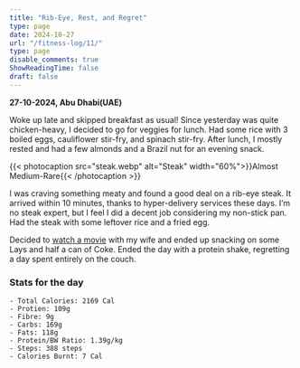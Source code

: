 ```yaml
---
title: "Rib-Eye, Rest, and Regret"
type: page
date: 2024-10-27
url: "/fitness-log/11/"
type: page
disable_comments: true
ShowReadingTime: false
draft: false
---
```

**27-10-2024, Abu Dhabi(UAE)**



Woke up late and skipped breakfast as usual! Since yesterday was quite chicken-heavy, I decided to go for veggies for lunch. Had some rice with 3 boiled eggs, cauliflower stir-fry, and spinach stir-fry. After lunch, I mostly rested and had a few almonds and a Brazil nut for an evening snack.

{{< photocaption src="steak.webp" alt="Steak" width="60%">}}Almost Medium-Rare{{< /photocaption >}}

I was craving something meaty and found a good deal on a rib-eye steak. It arrived within 10 minutes, thanks to hyper-delivery services these days. I’m no steak expert, but I feel I did a decent job considering my non-stick pan. Had the steak with some leftover rice and a fried egg.

Decided to [watch a movie](/watch/meiyazhagan/) with my wife and ended up snacking on some Lays and half a can of Coke. Ended the day with a protein shake, regretting a day spent entirely on the couch.


### Stats for the day

```
- Total Calories: 2169 Cal
- Protien: 109g
- Fibre: 9g
- Carbs: 169g
- Fats: 118g
- Protein/BW Ratio: 1.39g/kg
- Steps: 388 steps
- Calories Burnt: 7 Cal

```
